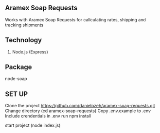 ## Aramex Soap Requests
Works with Aramex Soap Requests for callculating rates, shipping and tracking shipments

## Technology
1. Node.js (Express)

## Package
node-soap 

## SET UP
Clone the project https://github.com/danielozeh/aramex-soap-requests.git
Change directory (cd aramex-soap-requests)
Copy .env.example to .env
Include crendentials in .env
run npm install

start project (node index.js)